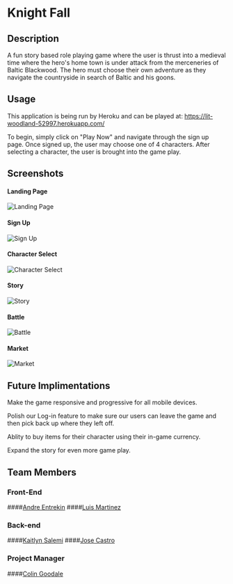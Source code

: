 # Knight Fall

## Description

A fun story based role playing game where the user is thrust into a medieval time where the hero's home town is under attack from the merceneries of Baltic Blackwood. The hero must choose their own adventure as they navigate the countryside in search of Baltic and his goons. 

## Usage

This application is being run by Heroku and can be played at: https://lit-woodland-52997.herokuapp.com/

To begin, simply click on "Play Now" and navigate through the sign up page. Once signed up, the user may choose one of 4 characters. After selecting a character, the user is brought into the game play. 

## Screenshots

#### Landing Page
![Landing Page](https://i.imgur.com/NBv8IGT.png)

#### Sign Up
![Sign Up](https://i.imgur.com/5PYtEok.png)

#### Character Select
![Character Select](https://i.imgur.com/4oO90Tb.png)

#### Story
![Story](https://i.imgur.com/T5kAyqa.png)

#### Battle
![Battle](https://i.imgur.com/liYhw6x.png)

#### Market
![Market](https://i.imgur.com/4Y5B7hp.png)

## Future Implimentations

Make the game responsive and progressive for all mobile devices. 

Polish our Log-in feature to make sure our users can leave the game and then pick back up where they left off. 

Ablity to buy items for their character using their in-game currency. 

Expand the story for even more game play. 

## Team Members 

### Front-End
####[Andre Entrekin](https://github.com/AndreTheTallGuy)
####[Luis Martinez](https://github.com/Lpmartinez1109)

### Back-end
####[Kaitlyn Salemi](https://github.com/KaitlynSalemi)
####[Jose Castro](https://github.com/jacastro023)

### Project Manager
####[Colin Goodale](https://github.com/colingoodale)    
